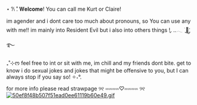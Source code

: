 ⋆ 𐙚 ̊. 𝐖𝐞𝐥𝐜𝐨𝐦𝐞! You can call me Kurt or Claire!

im agender and i dont care too much about pronouns, so You can use any with me!! im mainly into Resident Evil but i also into others things !ִֶָ. ..𓂃 ࣪ ִֶָ🦋་༘࿐

₊˚⊹ᰔ feel free to int or sit with me, im chill and my friends dont bite. get to know i do sexual jokes and jokes that might be offensive to you, but I can always stop if you say so! ✧˖°.

for more info please read strawpage ୨୧ ⏔⏔⏔⏔♡⏔⏔⏔⏔ ୨୧
[![50ef8f48b507f51ead0ee61119b60e49.gif](https://i.postimg.cc/PfmBpqSx/50ef8f48b507f51ead0ee61119b60e49.gif)](https://postimg.cc/yW8f2744)
